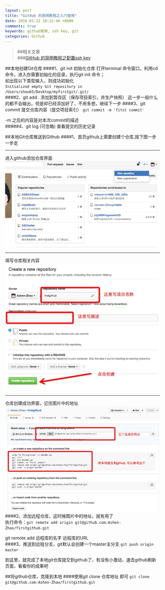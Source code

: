 ```yaml
---
layout: post
title: "GitHub 的简明教程之入门使用"
date: 2016-01-12 10:22:46 +0800
comments: true
keywords: github使用, ssh key, git
categories: Github
---
```

>##相关文章  
###[GitHub 的简明教程之配置ssh key](http://www.devashen.xyz/blog/2016/01/11/gitsshkey/)   

##本地创建Git仓库
####1、git init 初始化仓库
打开terminal 命令窗口，利用cd 命令，进入你需要初始化的目录，执行git init 命令；  
如出现以下类型输入，则成功初始化  
`Initialized empty Git repository in /Users/shou65/Desktop/myfirstgit/.git/`  
####2、git add . 添加到暂存区（保存项目索引，并生产快照）
这一步一般什么的都不会输出，但是却已经添加好了，不用多想，继续下一步
####3、git commit 提交仓库内容（提交项目索引）
`git commit -m 'fitst commit'`  

-m 之后的内容是对本次commit的描述  
#####4、git log (可忽略) 
查看提交的历史记录  

##本地Git仓库推送到Github
####1、首页github上需要创建个仓库,按下图一步一步走
***
进入github添加仓库界面
![new](/images/newGit.png)    
***
填写仓库相关内容
![addgithub](/images/gitfillcontent.png)  
***
仓库创建成功界面，记住图片中的地址
![url](/images/githubURL.png)  
####2、添加远程仓库，这时候图片中的地址，就有用了  
执行命令：`git remote add origin git@github.com:Ashen-Zhao/firstgithub.git`  

git remote add 远程库的名字 远程库的URL  
####3、推送到远程分支，git默认会创建一个master主分支 
`git push origin master`   

到这里，就完成了本地git仓库提交到github了，有没有小激动，速去github刷新页面，看看你的成果吧

##将github仓库，克隆到本地
####使用git clone 仓库地址 即可
`git clone git@github.com:Ashen-Zhao/firstgithub.git`